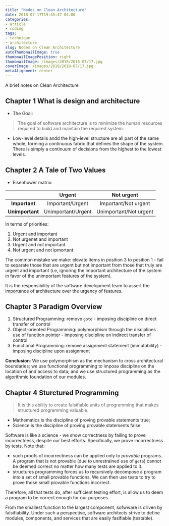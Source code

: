 ```yaml
---
title: "Nodes on Clean Architecture"
date: 2018-07-17T19:45:47-04:00
categories:
- article
- coding
tags:
- technique
- architecture
slug: Nodes on Clean Architecture
autoThumbnailImage: true
thumbnailImagePosition: right
thumbnailImage: /images/2018/2018-07/17.jpg
coverImage: /images/2018/2018-07/17.jpg
metaAlignment: center
---
```


A brief notes on Clean Architecture
<!--more-->

## Chapter 1 What is design and architecture

* The Goal: 

> The goal of software architecture is to minimize the human resources required to build and maintain the required system.

* Low-level details andd the high-level structure are all part of the same whole, forming a continuous fabric that defines the shape of the system. There is simply a continuum of decisions from the highest to the lowest levels.

## Chapter 2 A Tale of Two Values

* Eisenhower matrix:

|  | Urgent | Not urgent |
|:---:|:---:|:---:|
| **Important**  | Important/Urgent | Important/Not urgent |
| **Unimportant** | Unimportant/Urgent | Unimportant/Not urgent |

In terms of priorities:

1. Urgent and important
2. Not urgenet and important
3. Urgent and not important
4. Not urgent and not ipmortant

The common mistake we make: elevate items in position 3 to position 1 - fail to separate those that are urgent but not important from those that truly are urgent and important (i.e, ignoring the important architecture of the system in favor of the unimportant features of the system).

It is the responsibility of the software development team to assert the importance of architecture over the urgency of features.

## Chapter 3 Paradigm Overview

1. Structured Programming: remove `goto` - imposing discipline on direct transfer of control
2. Object-oriented Programming: polymorphism through the disciplines use of function pointer - imposing discipline on indirect transfer of control
3. Functional Programming: remove assignment statement (immutability) - imposing discipline upon assignment

**Conclusion**: We use polymorphism as the mechanism to cross architectural boundaries; we use functional programming to impose discipline on the location of and access to data; and we use structured programming as the algorithmic foundation of our modules.

## Chapter 4 Sturctured Programming

>It is this ability to create falsifiable units of programming that makes structured programming valuable. 

* Mathematics is the discipline of proving provable statements true; 
* Science is the discipline of proving provable statements false

Software is like a science - we show correctness by failing to prove incorrectness, despite our best efforts. Specifically, we prove incorrectness by tests. Note that:

* such proofs of incorrectness can be applied only to _provable_ programs. A program that is not provable (due to unrestrained use of `goto`) cannot be deemed correct no matter how many tests are applied to it.
* structures programming forces us to recursively decompose a program into a set of small provable functions. We can then use tests to try to prove those small provable functions incorrect.

Therefore, all that tests do, after sufficient testing effort, is allow us to deem a program to be correct enough for our purposes.

From the smallest function to the largest component, sofwware is driven by falsifiability. Under such a perspective, software architects strive to define modules, components, and services that are easily fasifiable (testable).